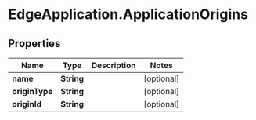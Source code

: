 # EdgeApplication.ApplicationOrigins

## Properties

Name | Type | Description | Notes
------------ | ------------- | ------------- | -------------
**name** | **String** |  | [optional] 
**originType** | **String** |  | [optional] 
**originId** | **String** |  | [optional] 


